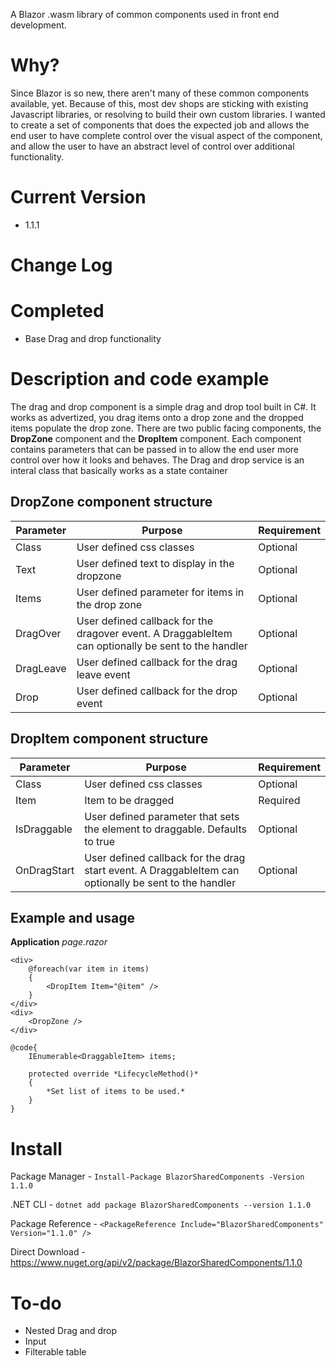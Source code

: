 A Blazor .wasm library of common components used in front end development.

# Why?
Since Blazor is so new, there aren't many of these common components available, yet.  Because of this, most dev shops are sticking with existing Javascript libraries, or resolving to build their own custom libraries.  I wanted to create a set of components that does the expected job and allows the end user to have complete control over the visual aspect of the component, and allow the user to have an abstract level of control over additional functionality.

# Current Version
* 1.1.1

# Change Log

# Completed
* Base Drag and drop functionality

# Description and code example
The drag and drop component is a simple drag and drop tool built in C#.  It works as advertized, you drag items onto a drop zone and the dropped items populate the drop zone.  There are two public facing components, the **DropZone** component and the **DropItem** component.  Each component contains parameters that can be passed in to allow the end user more control over how it looks and behaves.  The Drag and drop service is an interal class that basically works as a state container 

## DropZone component structure
| Parameter | Purpose | Requirement |
| --- | --- | --- |
| Class		| User defined css classes | Optional |
| Text		| User defined text to display in the dropzone | Optional |
| Items		| User defined parameter for items in the drop zone | Optional |
| DragOver	| User defined callback for the dragover event.  A DraggableItem can optionally be sent to the handler | Optional |
| DragLeave | User defined callback for the drag leave event | Optional |
| Drop		| User defined callback for the drop event | Optional |
 

## DropItem component structure
| Parameter   | Purpose | Requirement |
| --- | ---   | --- |
| Class		  | User defined css classes | Optional |
| Item		  | Item to be dragged | Required |
| IsDraggable | User defined parameter that sets the element to draggable.  Defaults to true | Optional |
| OnDragStart | User defined callback for the drag start event.  A DraggableItem can optionally be sent to the handler | Optional |

## Example and usage
**Application** *page.razor*
```
<div>
	@foreach(var item in items)
	{
		<DropItem Item="@item" />
	}
</div>
<div>
	<DropZone />
</div>

@code{
	IEnumerable<DraggableItem> items;

	protected override *LifecycleMethod()*
	{
		*Set list of items to be used.*
	}
}
```

# Install
Package Manager - ```Install-Package BlazorSharedComponents -Version 1.1.0```

.NET CLI - ```dotnet add package BlazorSharedComponents --version 1.1.0```

Package Reference - ```<PackageReference Include="BlazorSharedComponents" Version="1.1.0" />```

Direct Download - https://www.nuget.org/api/v2/package/BlazorSharedComponents/1.1.0

# To-do
* Nested Drag and drop
* Input
* Filterable table
